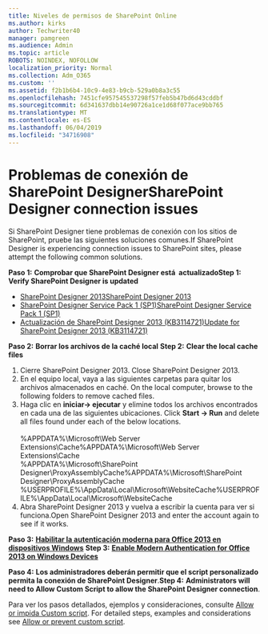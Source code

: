 ```yaml
---
title: Niveles de permisos de SharePoint Online
ms.author: kirks
author: Techwriter40
manager: pamgreen
ms.audience: Admin
ms.topic: article
ROBOTS: NOINDEX, NOFOLLOW
localization_priority: Normal
ms.collection: Adm_O365
ms.custom: ''
ms.assetid: f2b1b6b4-10c9-4e83-b9cb-529a0b8a3c55
ms.openlocfilehash: 7451cfe957545537298f57feb5b47bd6d43cddbf
ms.sourcegitcommit: 6d341637dbb14e90726a1ce1d68f077ace9bb765
ms.translationtype: MT
ms.contentlocale: es-ES
ms.lasthandoff: 06/04/2019
ms.locfileid: "34716908"
---
```

# <a name="sharepoint-designer-connection-issues"></a><span data-ttu-id="942f4-102">Problemas de conexión de SharePoint Designer</span><span class="sxs-lookup"><span data-stu-id="942f4-102">SharePoint Designer connection issues</span></span> 

<p><span data-ttu-id="942f4-103">Si SharePoint Designer tiene problemas de conexión con los sitios de SharePoint, pruebe las siguientes soluciones comunes.</span><span class="sxs-lookup"><span data-stu-id="942f4-103">If SharePoint Designer is experiencing connection issues to SharePoint sites, please attempt the following common solutions.</span></span></p> <p><span data-ttu-id="942f4-104"><strong>Paso 1:</strong> <strong>Comprobar que SharePoint Designer está&nbsp; actualizado</strong></span><span class="sxs-lookup"><span data-stu-id="942f4-104"><strong>Step 1:</strong> <strong>Verify SharePoint Designer is updated&nbsp;</strong></span></span></p> <ul> <li><span data-ttu-id="942f4-105"><a href="https://www.microsoft.com/en-us/download/details.aspx?id=35491">SharePoint Designer 2013</a></span><span class="sxs-lookup"><span data-stu-id="942f4-105"><a href="https://www.microsoft.com/en-us/download/details.aspx?id=35491">SharePoint Designer 2013</a></span></span></li> <li><span data-ttu-id="942f4-106"><a href="https://support.microsoft.com/en-us/help/2817441/description-of-microsoft-sharepoint-designer-2013-service-pack-1-sp1">SharePoint Designer Service Pack 1 (SP1)</a></span><span class="sxs-lookup"><span data-stu-id="942f4-106"><a href="https://support.microsoft.com/en-us/help/2817441/description-of-microsoft-sharepoint-designer-2013-service-pack-1-sp1">SharePoint Designer Service Pack 1 (SP1)</a></span></span></li> <li><span data-ttu-id="942f4-107"><a href="https://support.microsoft.com/en-us/help/3114721/august-2-2016-update-for-sharepoint-designer-2013-kb3114721">Actualización de SharePoint Designer 2013 (KB3114721)</a></span><span class="sxs-lookup"><span data-stu-id="942f4-107"><a href="https://support.microsoft.com/en-us/help/3114721/august-2-2016-update-for-sharepoint-designer-2013-kb3114721">Update for SharePoint Designer 2013 (KB3114721)</a></span></span></li> </ul> <p><span data-ttu-id="942f4-108"><strong>Paso 2:</strong> <strong>Borrar los archivos de la caché local</strong>&nbsp;</span><span class="sxs-lookup"><span data-stu-id="942f4-108"><strong>Step 2:</strong> <strong>Clear the local cache files</strong>&nbsp;</span></span></p> <ol> <li style="font-weight: 400;"><span data-ttu-id="942f4-109">Cierre SharePoint Designer 2013.&nbsp;</span><span class="sxs-lookup"><span data-stu-id="942f4-109">Close SharePoint Designer 2013.&nbsp;</span></span></li> <li style="font-weight: 400;"><span data-ttu-id="942f4-110">En el equipo local, vaya a las siguientes carpetas para quitar los archivos almacenados en caché.&nbsp;</span><span class="sxs-lookup"><span data-stu-id="942f4-110">On the local computer, browse to the following folders to remove cached files.&nbsp;</span></span></li> <li style="font-weight: 400;"><span data-ttu-id="942f4-111">Haga clic en <strong>iniciar-&gt; ejecutar</strong> y elimine todos los archivos encontrados en cada una de las siguientes ubicaciones.&nbsp;</span><span class="sxs-lookup"><span data-stu-id="942f4-111">Click <strong>Start -&gt; Run</strong> and delete all files found under each of the below locations.&nbsp;</span></span><br /><br /><span data-ttu-id="942f4-112">%APPDATA%\Microsoft\Web Server Extensions\Cache</span><span class="sxs-lookup"><span data-stu-id="942f4-112">%APPDATA%\Microsoft\Web Server Extensions\Cache</span></span><br /><span data-ttu-id="942f4-113">%APPDATA%\Microsoft\SharePoint Designer\ProxyAssemblyCache</span><span class="sxs-lookup"><span data-stu-id="942f4-113">%APPDATA%\Microsoft\SharePoint Designer\ProxyAssemblyCache</span></span><br /><span data-ttu-id="942f4-114">%USERPROFILE%\AppData\Local\Microsoft\WebsiteCache</span><span class="sxs-lookup"><span data-stu-id="942f4-114">%USERPROFILE%\AppData\Local\Microsoft\WebsiteCache</span></span></li> <li style="font-weight: 400;"><span data-ttu-id="942f4-115">Abra SharePoint Designer 2013 y vuelva a escribir la cuenta para ver si funciona.</span><span class="sxs-lookup"><span data-stu-id="942f4-115">Open SharePoint Designer 2013 and enter the account again to see if it works.</span></span></li> </ol> <p><span data-ttu-id="942f4-116"><strong>Paso 3:</strong> <a href="https://docs.microsoft.com/en-us/office365/admin/security-and-compliance/enable-modern-authentication?redirectSourcePath=%252fen-us%252farticle%252fEnable-Modern-Authentication-for-Office-2013-on-Windows-devices-7dc1c01a-090f-4971-9677-f1b192d6c910&amp;view=o365-worldwide"> <strong>Habilitar la autenticación moderna para Office 2013 en dispositivos Windows</strong></a>&nbsp;</span><span class="sxs-lookup"><span data-stu-id="942f4-116"><strong>Step 3:</strong> <a href="https://docs.microsoft.com/en-us/office365/admin/security-and-compliance/enable-modern-authentication?redirectSourcePath=%252fen-us%252farticle%252fEnable-Modern-Authentication-for-Office-2013-on-Windows-devices-7dc1c01a-090f-4971-9677-f1b192d6c910&amp;view=o365-worldwide"><strong>Enable Modern Authentication for Office 2013 on Windows Devices</strong></a>&nbsp;</span></span></p> <p><span data-ttu-id="942f4-117"><strong>Paso 4:</strong> <strong>Los administradores deberán permitir que el script personalizado permita la conexión de SharePoint Designer</strong>.</span><span class="sxs-lookup"><span data-stu-id="942f4-117"><strong>Step 4:</strong> <strong>Administrators will need to Allow Custom Script to allow the SharePoint Designer connection</strong>.</span></span></p> <p><span data-ttu-id="942f4-118">Para ver los pasos detallados, ejemplos y consideraciones, consulte <a href="https://docs.microsoft.com/en-us/sharepoint/allow-or-prevent-custom-script">Allow or impida Custom script</a>.&nbsp;</span><span class="sxs-lookup"><span data-stu-id="942f4-118">For detailed steps, examples and considerations see <a href="https://docs.microsoft.com/en-us/sharepoint/allow-or-prevent-custom-script">Allow or prevent custom script</a>.&nbsp;</span></span></p>


